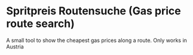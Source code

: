 # Spritpreis Routensuche (Gas price route search)
A small tool to show the cheapest gas prices along a route. Only works in Austria
